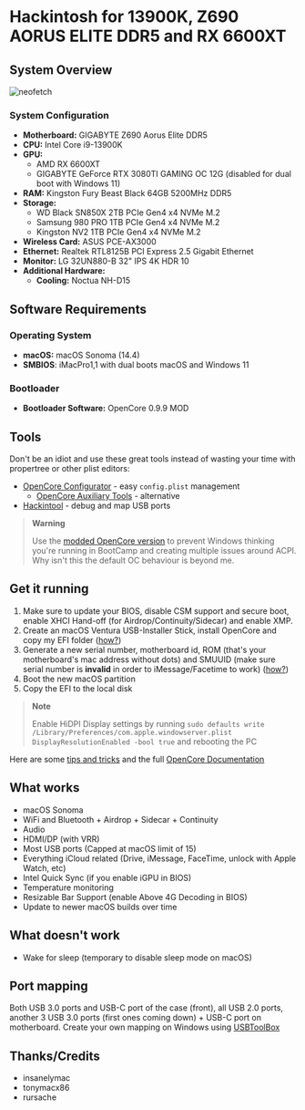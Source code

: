 # Hackintosh for 13900K, Z690 AORUS ELITE DDR5 and RX 6600XT

## System Overview
![neofetch](https://i.imgur.com/uxOoz2a.jpg)

### System Configuration
- **Motherboard:** GIGABYTE Z690 Aorus Elite DDR5
- **CPU:** Intel Core i9-13900K
- **GPU:** 
  - AMD RX 6600XT
  - GIGABYTE GeForce RTX 3080TI GAMING OC 12G (disabled for dual boot with Windows 11)
- **RAM:** Kingston Fury Beast Black 64GB 5200MHz DDR5
- **Storage:** 
  - WD Black SN850X 2TB PCIe Gen4 x4 NVMe M.2
  - Samsung 980 PRO 1TB PCIe Gen4 x4 NVMe M.2
  - Kingston NV2 1TB PCIe Gen4 x4 NVMe M.2
- **Wireless Card:** ASUS PCE-AX3000
- **Ethernet:** Realtek RTL8125B PCI Express 2.5 Gigabit Ethernet
- **Monitor:** LG 32UN880-B 32" IPS 4K HDR 10
- **Additional Hardware:** 
    - **Cooling:** Noctua NH-D15
    
## Software Requirements
### Operating System
- **macOS:** macOS Sonoma (14.4)
- **SMBIOS**: iMacPro1,1 with dual boots macOS and Windows 11
### Bootloader
- **Bootloader Software:** OpenCore 0.9.9 MOD
## Tools
Don't be an idiot and use these great tools instead of wasting your time with propertree or other plist editors:
- [OpenCore Configurator](https://mackie100projects.altervista.org/download-opencore-configurator/) - easy `config.plist` management
  - [OpenCore Auxiliary Tools](https://github.com/ic005k/QtOpenCoreConfig) - alternative
- [Hackintool](https://github.com/headkaze/Hackintool/releases) - debug and map USB ports

> **Warning** 
> 
> Use the [modded OpenCore version](https://gitee.com/btwise/OpenCore_NO_ACPI) to prevent Windows thinking you're running in BootCamp and creating multiple issues around ACPI. Why isn't this the default OC behaviour is beyond me.

## Get it running
1. Make sure to update your BIOS, disable CSM support and secure boot, enable XHCI Hand-off (for Airdrop/Continuity/Sidecar) and enable XMP.
2. Create an macOS Ventura USB-Installer Stick, install OpenCore and copy my EFI folder ([how?](https://dortania.github.io/OpenCore-Install-Guide/installer-guide/))
3. Generate a new serial number, motherboard id, ROM (that's your motherboard's mac address without dots) and SMUUID (make sure serial number is **invalid** in order to iMessage/Facetime to work) ([how?](https://dortania.github.io/OpenCore-Install-Guide/config.plist/comet-lake.html#platforminfo))
4. Boot the new macOS partition
5. Copy the EFI to the local disk

> **Note** 
> 
> Enable HiDPI Display settings by running `sudo defaults write /Library/Preferences/com.apple.windowserver.plist DisplayResolutionEnabled -bool true` and rebooting the PC

Here are some [tips and tricks](https://github.com/5T33Z0/OC-Little-Translated/tree/main/A_Config_Tips_and_Tricks) and the full [OpenCore Documentation](https://dortania.github.io/OpenCore-Install-Guide/prerequisites.html)

## What works
- macOS Sonoma
- WiFi and Bluetooth + Airdrop + Sidecar + Continuity
- Audio
- HDMI/DP (with VRR)
- Most USB ports (Capped at macOS limit of 15)
- Everything iCloud related (Drive, iMessage, FaceTime, unlock with Apple Watch, etc)
- Intel Quick Sync (if you enable iGPU in BIOS)
- Temperature monitoring
- Resizable Bar Support (enable Above 4G Decoding in BIOS)
- Update to newer macOS builds over time

## What doesn't work
- Wake for sleep (temporary to disable sleep mode on macOS)

## Port mapping
Both USB 3.0 ports and USB-C port of the case (front), all USB 2.0 ports, another 3 USB 3.0 ports (first ones coming down) + USB-C port on motherboard. Create your own mapping on Windows using [USBToolBox](https://github.com/USBToolBox/tool)

## Thanks/Credits
- insanelymac
- tonymacx86
- rursache
